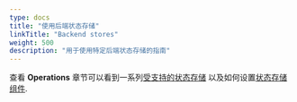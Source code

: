 ```yaml
---
type: docs
title: "使用后端状态存储"
linkTitle: "Backend stores"
weight: 500
description: "用于使用特定后端状态存储的指南"
---
```


查看 **Operations** 章节可以看到一系列[受支持的状态存储]({{X1X}}) 以及如何设置[状态存储组件]({{X2X}}).